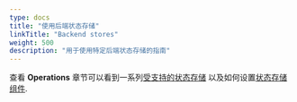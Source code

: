 ```yaml
---
type: docs
title: "使用后端状态存储"
linkTitle: "Backend stores"
weight: 500
description: "用于使用特定后端状态存储的指南"
---
```


查看 **Operations** 章节可以看到一系列[受支持的状态存储]({{X1X}}) 以及如何设置[状态存储组件]({{X2X}}).